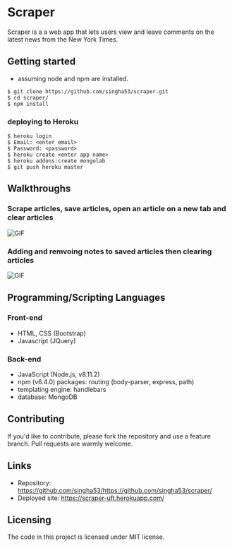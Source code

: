 # Scraper

Scraper is a a web app that lets users view and leave comments on the latest news from the New York Times.

## Getting started
- assuming node and npm are installed. 

```shell
$ git clone https://github.com/singha53/scraper.git
$ cd scraper/
$ npm install
```
### deploying to Heroku
```shell
$ heroku login
$ Email: <enter email>
$ Password: <password>
$ heroku create <enter app name>
$ heroku addons:create mongolab
$ git push heroku master
```
## Walkthroughs
### Scrape articles, save articles, open an article on a new tab and clear articles
![GIF](https://github.com/singha53/scraper/blob/master/public/assets/images/scrape_save_clear.gif)

### Adding and remvoing notes to saved articles then clearing articles
![GIF](https://github.com/singha53/scraper/blob/master/public/assets/images/save_notes_clear.gif)

## Programming/Scripting Languages
### Front-end
- HTML, CSS (Bootstrap)
- Javascript (JQuery)

### Back-end
- JavaScript (Node.js, v8.11.2)
- npm (v6.4.0) packages: routing (body-parser, express, path)
- templating engine: handlebars
- database: MongoDB

## Contributing

If you'd like to contribute, please fork the repository and use a feature
branch. Pull requests are warmly welcome.

## Links

- Repository: https://github.com/singha53/https://github.com/singha53/scraper/
- Deployed site: https://scraper-uft.herokuapp.com/

## Licensing

The code in this project is licensed under MIT license.
